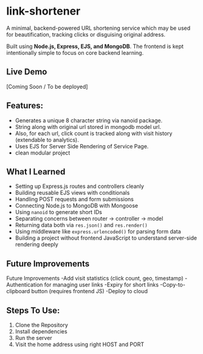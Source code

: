# link-shortener
A minimal, backend-powered URL shortening service which may be used for beautification, tracking clicks or disguising original address.

Built using **Node.js, Express, EJS, and MongoDB**. The frontend is kept intentionally simple to focus on core backend learning.

## Live Demo

[Coming Soon / To be deployed]

## Features:
- Generates a unique 8 character string via nanoid package.
- String along with original url stored in mongodb model url.
- Also, for each url, click count is tracked along with visit history (extendable to analytics).
- Uses EJS for Server Side Rendering of Service Page.
- clean modular project


## What I Learned

- Setting up Express.js routes and controllers cleanly
- Building reusable EJS views with conditionals
- Handling POST requests and form submissions
- Connecting Node.js to MongoDB with Mongoose
- Using `nanoid` to generate short IDs
- Separating concerns between router → controller → model
- Returning data both via `res.json()` and `res.render()`
- Using middleware like `express.urlencoded()` for parsing form data
- Building a project without frontend JavaScript to understand server-side rendering deeply


## Future Improvements
Future Improvements
-Add visit statistics (click count, geo, timestamp)
-Authentication for managing user links
-Expiry for short links
-Copy-to-clipboard button (requires frontend JS)
-Deploy to cloud 

## Steps To Use:
1. Clone the Repository
2. Install dependencies
3. Run the server
4. Visit the home address using right HOST and PORT
